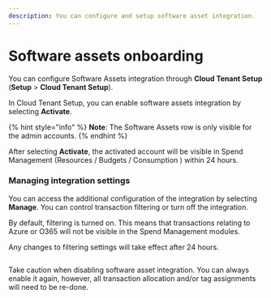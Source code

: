 ```yaml
---
description: You can configure and setup software asset integration.
---
```


# Software assets onboarding

You can configure Software Assets integration through **Cloud Tenant Setup** (**Setup** > **Cloud Tenant Setup**).

In Cloud Tenant Setup, you can enable software assets integration by selecting **Activate**.

{% hint style="info" %}
**Note**: The Software Assets row is only visible for the admin accounts.
{% endhint %}

After selecting **Activate**, the activated account will be visible in Spend Management (Resources / Budgets / Consumption ) within 24 hours.

### Managing integration settings

You can access the additional configuration of the integration by selecting **Manage**. You can control transaction filtering or turn off the integration.

By default, filtering is turned on. This means that transactions relating to Azure or O365 will not be visible in the Spend Management modules.

Any changes to filtering settings will take effect after 24 hours.

<figure><img src="https://help.pyracloud.com/wp-content/uploads/2020/05/cts-assets-management020-05-29_21-56-40-1024x381.png" alt=""><figcaption></figcaption></figure>

Take caution when disabling software asset integration. You can always enable it again, however, all transaction allocation and/or tag assignments will need to be re-done.
